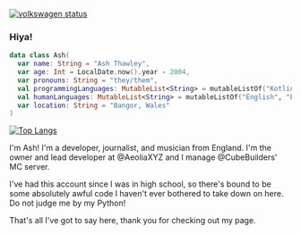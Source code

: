 [![volkswagen status](https://auchenberg.github.io/volkswagen/volkswargen_ci.svg?v=1)](https://github.com/auchenberg/volkswagen)

### Hiya!  

```kotlin
data class Ash( 
  var name: String = "Ash Thawley",
  var age: Int = LocalDate.now().year - 2004,
  var pronouns: String = "they/them",
  val programmingLanguages: MutableList<String> = mutableListOf("Kotlin", "Java", "JS", "Python"),
  val humanLanguages: MutableList<String> = mutableListOf("English", "Français", "Deutsch", "Cymraeg"),
  var location: String = "Bangor, Wales"
)
```

[![Top Langs](https://github-readme-stats.vercel.app/api/top-langs/?username=Asheiou&layout=pie&theme=dark&border-radius=0)](https://github.com/anuraghazra/github-readme-stats)

I'm Ash! I'm a developer, journalist, and musician from England. I'm the owner and lead developer at @AeoliaXYZ and I manage @CubeBuilders' MC server.  
    
I've had this account since I was in high school, so there's bound to be some absolutely awful code I haven't ever bothered to take down on here. Do not judge me by my Python!    
    
That's all I've got to say here, thank you for checking out my page.

